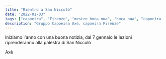 ```yaml
---
title: "Rientro a San Niccolò"
date: "2022-01-03"
tags: ["capoeira", "Firenze", "mestre boca nua", "boca nua", "capoeira axè"]
description: "Gruppo Capoeira Axè. capoeira Firenze"
---
```


Iniziamo l'anno con una buona notizia, dal 7 gennaio le lezioni riprenderanno alla palestra di San Niccolò

Axè
